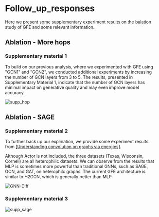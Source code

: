 # Follow_up_responses

Here we present some supplementary experiment results on the balation study of GFE and some relevant information.

## Ablation - More hops

### Supplementary material 1

To build on our previous analysis, where we experimented with GFE using "GCN1" and "GCN2", we conducted additional experiments by increasing the number of GCN layers from 3 to 5. The results, presented in Supplementary Material 1, indicate that the number of GCN layers has minimal impact on generative quality and may even improve model accuracy.

![supp_hop](https://github.com/user-attachments/assets/5a3fd1b6-1646-43cc-977b-e8e87292b1c0)


## Ablation - SAGE

### Supplementary material 2 

To further back up our explination, we provide some experiment results from [[Understanding convolution on graphs via energies]](https://arxiv.org/pdf/2206.10991).

Although Actor is not included, the three datasets (Texas, Wisconsin, Cornell) are all heterophilic datasets.
We can observe from the results that MLP is sometimes more powerful than traditional GNNs, such as SAGE, GCN, and GAT, on heterophilc graphs.
The current GFE architecture is similar to H2GCN, which is generally better than MLP.

![GNN-Diff](https://github.com/user-attachments/assets/5c8d6e14-0066-4dd4-a96d-91cf2342cfdf)


### Supplementary material 3


![supp_sage](https://github.com/user-attachments/assets/66c6577f-c039-4f89-bb20-875c15b0eb5b)
